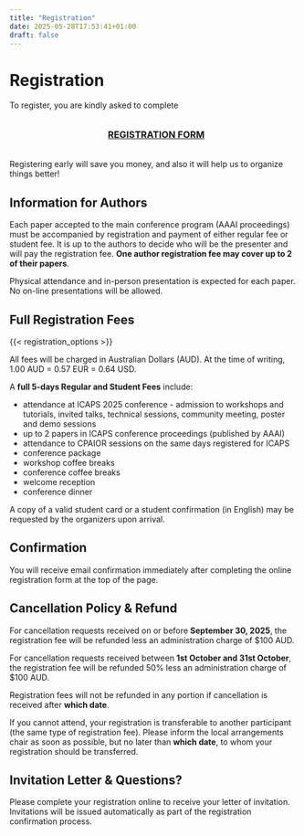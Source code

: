 ```yaml
---
title: "Registration"
date: 2025-05-28T17:53:41+01:00
draft: false
---
```


# Registration

To register, you are kindly asked to complete

<div style="width: 100%; padding: 1%; text-align: center;">

 <p><a href="http://mers.cventevents.com/ICAPS-2025" target="_blank"><span style="font-weight: bold;font-size: 16px;">REGISTRATION FORM</span></a></p>

</div>

Registering early will save you money, and also it will help us to organize things better!
<!--
The deadline for **early registration is Wednesday September 3, 2025** and the **late registration deadline is Friday October 31, 2025**. -->

## Information for Authors

Each paper accepted to the main conference program (AAAI proceedings) must be accompanied by registration and payment of either regular fee or student fee. It is up to the authors to decide who will be the presenter and will pay the registration fee. **One author registration fee may cover up to 2 of their papers**.

Physical attendance and in-person presentation is expected for each paper. No on-line presentations will be allowed.

## Full Registration Fees

{{< registration_options >}}

All fees will be charged in Australian Dollars (AUD). At the time of writing, 1.00 AUD = 0.57 EUR = 0.64 USD.

A **full 5-days Regular and Student Fees** include:

* attendance at ICAPS 2025 conference - admission to workshops and tutorials, invited talks, technical sessions, community meeting, poster and demo sessions
* up to 2 papers in ICAPS conference proceedings (published by AAAI)
* attendance to CPAIOR sessions on the same days registered for ICAPS
* conference package
* workshop coffee breaks
* conference coffee breaks
* welcome reception
* conference dinner

A copy of a valid student card or a student confirmation (in English) may be requested by the organizers upon arrival.

## Confirmation

You will receive email confirmation immediately after completing the online registration form at the top of the page.

## Cancellation Policy & Refund

For cancellation requests received on or before **September 30, 2025**, the registration fee will be refunded less an administration charge of $100 AUD.

For cancellation requests received between **1st October and 31st October**, the registration fee will be refunded 50% less an administration charge of $100 AUD.

Registration fees will not be refunded in any portion if cancellation is received after **which date**.

If you cannot attend, your registration is transferable to another participant (the same type of registration fee). Please inform the local arrangements chair as soon as possible, but no later than **which date**, to whom your registration should be transferred.

## Invitation Letter & Questions?

Please complete your registration online to receive your letter of invitation. Invitations will be issued automatically as part of the registration confirmation process.
